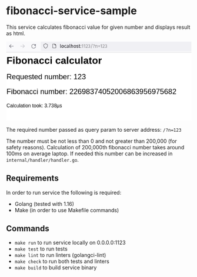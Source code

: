 # fibonacci-service-sample

This service calculates fibonacci value for given number and displays result as html. 

![screenshot](./media/screenshot.png?raw=true)

The required number passed as query param to server address: `/?n=123`

The number must be not less than 0 and not greater than 200,000 (for safety reasons). Calculation of 200,000th fibonacci number takes around 100ms on average laptop. If needed this number can be increased in `internal/handler/handler.go`.

## Requirements 

In order to run service the following is required:
* Golang (tested with 1.16)
* Make (in order to use Makefile commands)

## Commands

* `make run` to run service locally on 0.0.0.0:1123
* `make test` to run tests
* `make lint` to run linters (golangci-lint)
* `make check` to run both tests and linters
* `make build` to build service binary